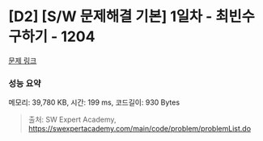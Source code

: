 # [D2] [S/W 문제해결 기본] 1일차 - 최빈수 구하기 - 1204 

[문제 링크](https://swexpertacademy.com/main/code/problem/problemDetail.do?contestProbId=AV13zo1KAAACFAYh) 

### 성능 요약

메모리: 39,780 KB, 시간: 199 ms, 코드길이: 930 Bytes



> 출처: SW Expert Academy, https://swexpertacademy.com/main/code/problem/problemList.do